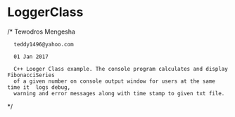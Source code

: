 # LoggerClass
/*
      Tewodros Mengesha
      
      teddy1496@yahoo.com
      
      01 Jan 2017
      
      C++ Looger Class example. The console program calculates and display FibonacciSeries
      of a given number on console output window for users at the same time it  logs debug,
      warning and error messages along with time stamp to given txt file.
  */
